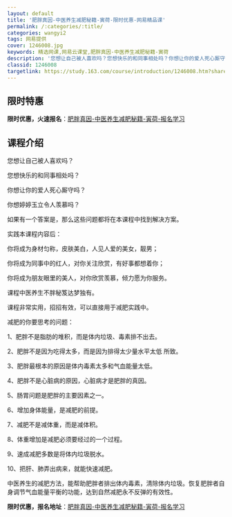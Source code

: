 ```yaml
---
layout: default
title: '肥胖真因-中医养生减肥秘籍-寅荷-限时优惠-网易精品课'
permalink: /:categories/:title/
categories: wangyi2
tags: 网易提供
cover: 1246008.jpg
keywords: 精选网课,网易云课堂,肥胖真因-中医养生减肥秘籍-寅荷
description: '您想让自己被人喜欢吗？您想快乐的和同事相处吗？你想让你的爱人死心厮守吗？你想婷婷玉立令人羡慕吗？如果有一个答案是，那么这'
classid: 1246008
targetlink: https://study.163.com/course/introduction/1246008.htm?share=1&shareId=1025206652&utm_campaign=share&utm_medium=iphoneShare&utm_source=&utm_u=1025206652
---
```


## 限时特惠

**限时优惠，火速报名**：[肥胖真因-中医养生减肥秘籍-寅荷-报名学习](https://study.163.com/course/introduction/1246008.htm?share=1&shareId=1025206652&utm_campaign=share&utm_medium=iphoneShare&utm_source=&utm_u=1025206652)

## 课程介绍

您想让自己被人喜欢吗？

您想快乐的和同事相处吗？

你想让你的爱人死心厮守吗？

你想婷婷玉立令人羡慕吗？

如果有一个答案是，那么这些问题都将在本课程中找到解决方案。



实践本课程内容后：

你将成为身材匀称，皮肤美白，人见人爱的美女，靓男；

你将成为同事中的红人，对你关注欣赏，有好事都想着你；

你将成为朋友眼里的美人，对你欣赏羡慕，倾力愿为你服务。



课程中医养生不胖秘笈达梦独有。



课程非常实用，招招有效，可以直接用于减肥实践中。



减肥的你要思考的问题：



1、肥胖不是脂肪的堆积，而是体内垃圾、毒素排不出去。

2、肥胖不是因为吃得太多，而是因为排得太少量水平太低 所致。

3、肥胖最根本的原因是体内毒素太多和气血能量太低。

4、肥胖不是心脏病的原因，心脏病才是肥胖的真因。



5、肠胃问题是肥胖的主要因素之一。

6、增加身体能量，是减肥的前提。

7、减肥不是减体重，而是减体积。

8、体重增加是减肥必须要经过的一个过程。



9、速成减肥多数是将体内垃圾脱水。

10、把肝、肺弄出病来，就能快速减肥。



中医养生的减肥方法，能帮助肥胖者排出体内毒素，清除体内垃圾。恢复肥胖者自身调节气血能量平衡的功能，达到自然减肥永不反弹的有效性。

**限时优惠，报名地址**：[肥胖真因-中医养生减肥秘籍-寅荷-报名学习](https://study.163.com/course/introduction/1246008.htm?share=1&shareId=1025206652&utm_campaign=share&utm_medium=iphoneShare&utm_source=&utm_u=1025206652)

